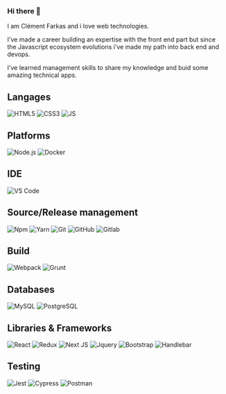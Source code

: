 ### Hi there 👋

I am Clément Farkas and i love web technologies.

I've made a career building an expertise with the front end part but since the Javascript ecosystem evolutions i've made my path into back end and devops.

I've learned management skills to share my knowledge and buid some amazing technical apps.

## Langages
![HTML5](https://img.shields.io/badge/-HTML5-E34F26?style=flat&logo=html5&logoColor=FFF)
![CSS3](https://img.shields.io/badge/-CSS-1572B6?style=flat&logo=css3&logoColor=FFF)
![JS](https://img.shields.io/badge/-JavaScript-F7DF1E?style=flat&logo=JavaScript&logoColor=000)

## Platforms
![Node.js](https://img.shields.io/badge/-Node.js-339933?style=flat&logo=nodedotjs&logoColor=FFF)
![Docker](https://img.shields.io/badge/-Docker-2496ED?style=flat&logo=docker&logoColor=FFF)

## IDE
![VS Code](https://img.shields.io/badge/-VSCode-209ce9?style=flat&logo=visualstudiocode&logoColor=FFF)

## Source/Release management
![Npm](https://img.shields.io/badge/-Npm-C31614?style=flat&logo=npm&logoColor=FFF)
![Yarn](https://img.shields.io/badge/yarn-%232C8EBB.svg?style=flat&logo=git&logoColor=FFF)
![Git](https://img.shields.io/badge/-Git-F05032?style=flat&logo=git&logoColor=FFF)
![GitHub](https://img.shields.io/badge/github-%23121011.svg?style=flat&logo=github&logoColor=white)
![Gitlab](https://img.shields.io/badge/-Gitlab-fd7e14?style=flat&logo=gitlab&logoColor=FFF)

## Build
![Webpack](https://img.shields.io/badge/-Webpack-3073b9?style=flat&logo=webpack&logoColor=FFF)
![Grunt](https://img.shields.io/badge/-Grunt-fd7e14?style=flat&logo=grunt&logoColor=FFF)

## Databases
![MySQL](https://img.shields.io/badge/-MySQL-4479A1?style=flat&logo=MySQL&logoColor=FFF)
![PostgreSQL](https://img.shields.io/badge/-PostgreSQL-336791?style=flat&logo=PostgreSQL&logoColor=FFF)

## Libraries & Frameworks
![React](https://img.shields.io/badge/-React-61DAFB?style=flat&logo=React&logoColor=FFF)
![Redux](https://img.shields.io/badge/-Redux-61DAFB?style=flat&logo=Redux&logoColor=FFF)
![Next JS](https://img.shields.io/badge/Next-black?style=for-the-badge&logo=next.js&logoColor=white)
![Jquery](https://img.shields.io/badge/-jQuery-0769AD?style=flat&logo=jQuery&logoColor=FFF)
![Bootstrap](https://img.shields.io/badge/-Bootstrap-7952B3?style=flat&logo=Bootstrap&logoColor=FFF)
![Handlebar](https://img.shields.io/badge/-Handlebar-f0772b?style=flat&logo=handlebarsdotjs&logoColor=000)

## Testing
![Jest](https://img.shields.io/badge/-Jest-BF3A16?style=flat&logo=Jest&logoColor=FFF)
![Cypress](https://img.shields.io/badge/-Cypress-59595A?style=flat&logo=Cypress&logoColor=FFF)
![Postman](https://img.shields.io/badge/-Postman-FF6C37?style=flat&logo=Postman&logoColor=FFF)

<!--
**cdfarkas/cdfarkas** is a ✨ _special_ ✨ repository because its `README.md` (this file) appears on your GitHub profile.

Here are some ideas to get you started:

- 🔭 I’m currently working on ...
- 🌱 I’m currently learning ...
- 👯 I’m looking to collaborate on ...
- 🤔 I’m looking for help with ...
- 💬 Ask me about ...
- 📫 How to reach me: ...
- 😄 Pronouns: ...
- ⚡ Fun fact: ...

Logos codes : https://github.com/simple-icons/simple-icons/blob/develop/slugs.md
-->
